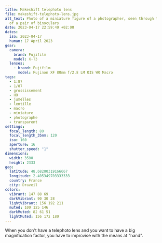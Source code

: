 ```yaml
---
title: Makeshift telephoto lens
file: makeshift-telephoto-lens.jpg
alt_text: Photo of a miniature figure of a photographer, seen through the lenses
  of a pair of binoculars
date: 2023-04-17 22:59:40 +02:00
dates:
  iso: 2023-04-17
  human: 17 April 2023
gear:
  camera:
    brand: Fujifilm
    model: X-T3
  lenses:
    - brand: Fujifilm
      model: Fujinon XF 80mm f/2.8 LM OIS WR Macro
tags:
  - 1:87
  - 1/87
  - grossissement
  - HO
  - jumelles
  - lentille
  - macro
  - miniature
  - photographe
  - transparent
settings:
  focal_length: 80
  focal_length_35mm: 120
  iso: 160
  aperture: 16
  shutter_speed: "1"
dimensions:
  width: 3500
  height: 2333
geo:
  latitude: 48.68200319166667
  longitude: 2.405349703333333
  country: France
  city: Draveil
colors:
  vibrant: 147 88 69
  darkVibrant: 90 30 28
  lightVibrant: 156 192 211
  muted: 100 125 146
  darkMuted: 82 61 51
  lightMuted: 156 172 180
---
```


When you don't have a telephoto lens and you want to have a big magnification factor, you have to improvise with the means at "hand".
